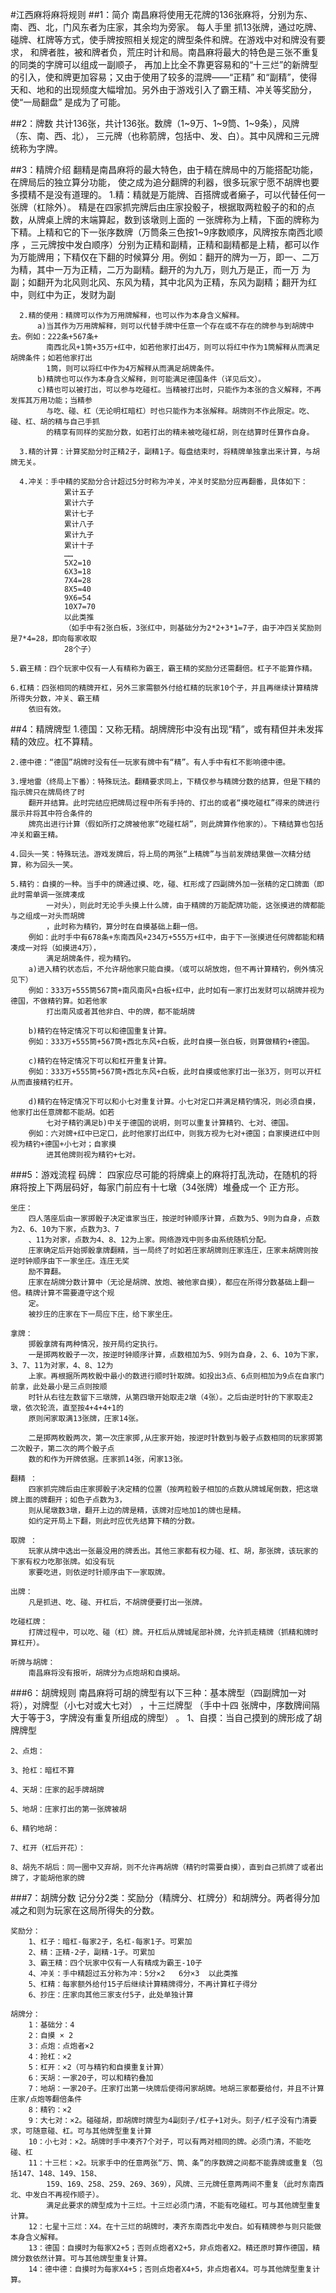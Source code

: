 #江西麻将麻将规则
##1：简介
	      南昌麻将使用无花牌的136张麻将，分别为东、南、西、北，门风东者为庄家，其余均为旁家。 每人手里
	   抓13张牌，通过吃牌、碰牌、杠牌等方式，使手牌按照相关规定的牌型条件和牌。在游戏中对和牌没有要求，
	   和牌者胜，被和牌者负，荒庄时计和局。南昌麻将最大的特色是三张不重复的同类的字牌可以组成一副顺子，
	   再加上比全不靠更容易和的“十三烂”的新牌型的引入，使和牌更加容易；又由于使用了较多的混牌――“正精”
	   和“副精”，使得天和、地和的出现频度大幅增加。另外由于游戏引入了霸王精、冲关等奖励分，使“一局翻盘”
	   是成为了可能。
	
##2：牌数
       共计136张，共计136张。数牌（1~9万、1~9筒、1~9条），风牌（东、南、西、北），
       三元牌（也称箭牌，包括中、发、白）。其中风牌和三元牌统称为字牌。
	
	
##3：精牌介绍
      翻精是南昌麻将的最大特色，由于精在牌局中的万能搭配功能，在牌局后的独立算分功能，
      使之成为追分翻牌的利器，很多玩家宁愿不胡牌也要多摸精不是没有道理的。
      1.精：精就是万能牌、百搭牌或者癞子，可以代替任何一张牌（杠除外）。
      精是在四家抓完牌后由庄家投骰子，根据取两粒骰子的和的点数，从牌桌上牌的末端算起，数到该墩则上面的
      一张牌称为上精，下面的牌称为下精。上精和它的下一张序数牌（万筒条三色按1~9序数顺序，风牌按东南西北顺序
      ，三元牌按中发白顺序）分别为正精和副精，正精和副精都是上精，都可以作为万能牌用；下精仅在下翻的时候算分
      用。例如：翻开的牌为一万，即一、二万为精，其中一万为正精，二万为副精。翻开的为九万，则九万是正，而一万
      为副；如翻开为北风则北风、东风为精，其中北风为正精，东风为副精；翻开为红中，则红中为正，发财为副
      
      2.精的使用：精牌可以作为万用牌解释，也可以作为本身含义解释。
          a)当其作为万用牌解释，则可以代替手牌中任意一个存在或不存在的牌参与到胡牌中去。例如：222条+567条+
            南西北风+1筒+35万+红中，如若他家打出4万，则可以将红中作为1筒解释从而满足胡牌条件；如若他家打出
            1筒，则可以将红中作为4万解释从而满足胡牌条件。
          b)精牌也可以作为本身含义解释，则可能满足德国条件（详见后文）。
          c)精也可以被打出，可以参与吃碰杠。当精被打出时，只能作为本张的含义解释，不再发挥其万用功能；当精参
            与吃、碰、杠（无论明杠暗杠）时也只能作为本张解释。胡牌则不作此限定。吃、碰、杠、胡的精与自己手抓
            的精享有同样的奖励分数，如若打出的精未被吃碰杠胡，则在结算时任算作自身。
          
      3.精的计算：计算奖励分时正精2子，副精1子。每盘结束时，将精牌单独拿出来计算，与胡牌无关。
      
      4.冲关：手中精的奖励分合计超过5分时称为冲关，冲关时奖励分应再翻番，具体如下：
				累计五子
				累计六子
				累计七子
				累计八子
				累计九子
				累计十子
				……
				5X2=10
				6X3=18
				7X4=28
				8X5=40
				9X6=54
				10X7=70
				以此类推
				（如手中有2张白板，3张红中，则基础分为2*2+3*1=7子，由于冲四关奖励则是7*4=28，即向每家收取
				28个子）
		
	5.霸王精：四个玩家中仅有一人有精称为霸王，霸王精的奖励分还需翻倍。杠子不能算作精。
	
	6.杠精：四张相同的精牌开杠，另外三家需额外付给杠精的玩家10个子，并且再继续计算精牌所得失分数，冲关、霸王精
	    依旧有效。
	
##4：精牌牌型
	1.德国：又称无精。胡牌牌形中没有出现“精”，或有精但并未发挥精的效应。杠不算精。
	
	2.德中德：“德国”胡牌时没有任一玩家有牌中有“精”。有人手中有杠不影响德中德。
	
	3.埋地雷（终局上下番）：特殊玩法。翻精要求同上，下精仅参与精牌分数的结算，但是下精的指示牌只在牌局终了时
	    翻开并结算。此时完结应把牌局过程中所有手持的、打出的或者“摸吃碰杠”得来的牌进行展示并将其中符合条件的
	    牌亮出进行计算（假如所打之牌被他家“吃碰杠胡”，则此牌算作他家的）。下精结算也包括冲关和霸王精。
	
	4.回头一笑：特殊玩法。游戏发牌后，将上局的两张“上精牌”与当前发牌结果做一次精分结算，称为回头一笑。
	
	5.精钓：自摸的一种。当手中的牌通过摸、吃，碰、杠形成了四副牌外加一张精的定口牌面（即此时需单调一张牌凑成
	        一对头），则此时无论手头摸上什么牌，由于精牌的万能配牌功能，这张摸进的牌都能与之组成一对头而胡牌
	        ，此时称为精钓，算分时在自摸基础上翻一倍。
		例如：此时手中有678条+东南西风+234万+555万+红中，由于下一张摸进任何牌都能和精凑成一对将（如摸进4万），
	    	满足胡牌条件，视为精钓。
		a)进入精钓状态后，不允许胡他家只能自摸。（或可以胡放炮，但不再计算精钓，例外情况见下）
		例如：333万+555筒567筒+南风南风+白板+红中，此时如有一家打出发财可以胡牌并视为德国，不做精钓算。如若他家
		    打出南风或者其他非白、中的牌，都不能胡牌
		
		b)精钓在特定情况下可以和德国重复计算。
		例如：333万+555筒+567筒+西北东风+白板，此时自摸一张白板，则算做精钓+德国。
		
		c)精钓在特定情况下可以和杠开重复计算。
		例如：333万+555筒+567筒+西北东风+白板，此时自摸或他家打出一张3万，则可以开杠从而直接精钓杠开。
		
		d)精钓在特定情况下可以和小七对重复计算。小七对定口并满足精钓情况，则必须自摸，他家打出任意牌都不能胡。如若
		    七对子精钓满足b)中关于德国的说明，则可以重复计算精钓、七对、德国。
		例如：六对牌+红中已定口，此时他家打出红中，则我方视为七对+德国；自家摸进红中则视为精钓+德国+小七对；自家摸
		    进其他牌则视为精钓+七对。
		
###5：游戏流程
	码牌：
		四家应尽可能的将牌桌上的麻将打乱洗动，在随机的将麻将按上下两层码好，每家门前应有十七墩（34张牌）堆叠成一个
		正方形。
		
	坐庄：
		四人落座后由一家掷骰子决定谁家当庄，按逆时钟顺序计算，点数为5、9则为自身，点数为2、6、10为下家，点数为3、7
		、11为对家，点数为4、8、12为上家。网络游戏中则多由系统随机分配。
		庄家确定后开始掷骰拿牌翻精，当一局终了时如若庄家胡牌则庄家连庄，庄家未胡牌则按逆时钟顺序由下一家坐庄。连庄无奖
		励不算翻。
		庄家在胡牌分数计算中（无论是胡牌、放炮、被他家自摸），都应在所得分数基础上翻一倍。精牌计算不需要遵守这个规
		定。
		被抄庄的庄家在下一局应下庄，给下家坐庄。
		
	拿牌：
		掷骰拿牌有两种情况，按开局约定执行。
		一是掷两枚骰子一次，按逆时钟顺序计算，点数相加为5、9则为自身，2、6、10为下家，3、7、11为对家，4、8、12为
		上家。再根据所两枚骰中最小的数进行顺时针取牌。如投出3点、6点则相加为9点在自家门前拿，此处最小是三点则按顺
		时针从右往左数留下三墩牌，从第四墩开始取走2墩（4张）。之后由逆时针的下家取走2墩，依次轮流，直至按4+4+4+1的
		原则闲家取满13张牌，庄家14张。
		
		二是掷两枚骰两次，第一次庄家掷,从庄家开始，按逆时针数到与骰子点数相同的玩家掷第二次骰子，第二次的两个骰子点
		数的和作为开牌依据。庄家抓14张，闲家13张。
		
	翻精 ：
		四家抓完牌后由庄家掷骰子决定精的位置（按两粒骰子相加的点数从牌城尾倒数，把这墩牌上面的牌翻开；如色子点数为3，
		则从尾墩数3墩，翻开上边的牌是精，该牌对应地加1的牌也是精。
		如约定开局上下翻，则此时应优先结算下精的分数。
		
	取牌 ：
		玩家从牌中选出一张最没用的牌丢出。其他三家都有权力碰、杠、胡，那张牌，该玩家的下家有权力吃那张牌。如没有玩
		家要吃进，则依逆时针顺序由下一家取牌。
		
	出牌：
		凡是抓进、吃、碰、开杠后，不胡牌便要打出一张牌。
		
	吃碰杠牌：
		打牌过程中，可以吃、碰（杠）牌。开杠后从牌城尾部补牌，允许抓走精牌（抓精和牌时算杠开）。
		
	听牌与胡牌：
		南昌麻将没有报听，胡牌分为点炮胡和自摸胡。

###6：胡牌规则
	南昌麻将可胡的牌型有以下三种：基本牌型（四副牌加一对将），对牌型（小七对或大七对） ，十三烂牌型 （手中十四
	张牌中，序数牌间隔大于等于3，字牌没有重复所组成的牌型） 。
	1、自摸：当自己摸到的牌形成了胡牌牌型
	
	2、点炮：
	
	3、抢杠：暗杠不算
	
	4、天胡：庄家的起手牌胡牌
	
	5、地胡：庄家打出的第一张牌被胡
	
	6、精钓地胡：
	
	7、杠开（杠后开花）：
	
	8、胡先不胡后：同一圈中又弃胡，则不允许再胡牌（精钓时需要自摸），直到自己抓牌了或者出牌了，才能胡他家的牌
	
###7：胡牌分数
	记分分2类：奖励分（精牌分、杠牌分）和胡牌分。两者得分加减之和则为玩家在这局所得失的分数。
	
	奖励分：
		1、杠子：暗杠-每家2子，名杠-每家1子。可累加
		2、精：正精-2子，副精-1子。可累加
		3、霸王精：四个玩家中仅有一人有精成为霸王-10子
		4、冲关：手中精超过五分称为冲：5分×2   6分×3  以此类推
		5、杠精：每家额外给付15子后继续计算精牌得分，不再计算杠子得分
		6、抄庄：庄家向其他三家支付5子，此处单独计算
		
	胡牌分：
		1：基础分：4
		2：自摸 × 2
		3：点炮：点炮者×2
		4：抢杠：×2
		5：杠开：×2（可与精钓和自摸重复计算）
		6：天胡：一家20子，可以和精钓叠加
		7：地胡：一家20子。庄家打出第一块牌后使得闲家胡牌。地胡三家都要给付，并且不计算庄家/点炮等翻倍条件
		8：精钓：×2
		9：大七对：×2。碰碰胡，即胡牌时牌型为4副刻子/杠子+1对头。刻子/杠子没有门清要求，可随意碰、杠。可与其他牌型重复计算
		10：小七对：×2。胡牌时手中凑齐7个对子，可以有两对相同的牌。必须门清，不能吃碰、杠
		11：十三栏：×2。玩家手中的任意两张“万、筒、条”的序数牌之间都不能靠牌或重复（包括147、148、149、158、
		    159、169、258、259、269、369），风牌、三元牌任意两两间不重复（此时东南西北、中发白不再视作顺子）。
		    满足此要求的牌型成为十三烂。十三烂必须门清，不能有吃碰杠。可与其他牌型重复计算。
		12：七星十三烂：X4。在十三烂的胡牌时，凑齐东南西北中发白。如有精牌参与则只能做本身含义解释。
		13：德国：自摸时为每家X2+5；否则点炮者X2+5，非点炮者X2。精还原时算作德国，精牌分数依然计算。可与其他牌型重复计算。
		14：德中德：自摸时为每家X4+5；否则点炮者X4+5，非点炮者X4。可与其他牌型重复计算。
		
	

	